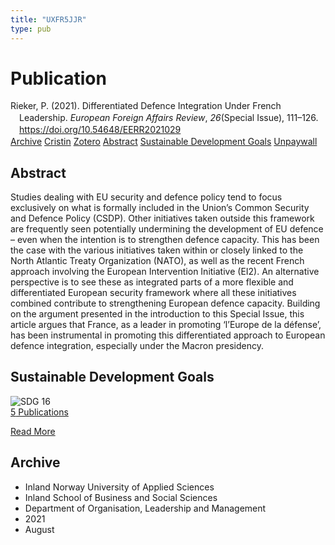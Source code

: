 ```yaml
---
title: "UXFR5JJR"
type: pub
---
```

<h1>Publication</h1>
<article id="csl-bib-container-UXFR5JJR" class="csl-bib-container">
  <div class="csl-bib-body" style="line-height: 1.35; padding-left: 1em; text-indent:-1em;">
  <div class="csl-entry">Rieker, P. (2021). Differentiated Defence Integration Under French Leadership. <i>European Foreign Affairs Review</i>, <i>26</i>(Special Issue), 111&#x2013;126. <a href="https://doi.org/10.54648/EERR2021029">https://doi.org/10.54648/EERR2021029</a></div>
</div>
  <div class="csl-bib-buttons">
    <a href="#taxonomy-article-UXFR5JJR" class="csl-bib-button">Archive</a>
    <a href="https://app.cristin.no/results/show.jsf?id=1925740" alt="Cristin URL" class="csl-bib-button">Cristin</a>
    <a href="http://zotero.org/groups/5402882/items/UXFR5JJR" alt="Zotero URL" class="csl-bib-button">Zotero</a>
    <a href="#abstract-article-UXFR5JJR" class="csl-bib-button">Abstract</a>
    <a href="#sdg-article-UXFR5JJR" class="csl-bib-button">Sustainable Development Goals</a>
    <a href="https://doi.org/10.54648/eerr2021029" class="csl-bib-button">Unpaywall</a>
  </div>
  <div id="csl-bib-meta-container-UXFR5JJR"></div>
</article>
<div id="csl-bib-meta-UXFR5JJR" class="csl-bib-meta">
  <article id="abstract-article-UXFR5JJR" class="abstract-article">
    <h1>Abstract</h1>
    Studies dealing with EU security and defence policy tend to focus exclusively on what is formally included in the Union’s Common Security and Defence Policy (CSDP). Other initiatives taken outside this framework are frequently seen potentially undermining the development of EU defence – even when the intention is to strengthen defence capacity. This has been the case with the various initiatives taken within or closely linked to the North Atlantic Treaty Organization (NATO), as well as the recent French approach involving the European Intervention Initiative (EI2). An alternative perspective is to see these as integrated parts of a more flexible and differentiated European security framework where all these initiatives combined contribute to strengthening European defence capacity. Building on the argument presented in the introduction to this Special Issue, this article argues that France, as a leader in promoting ‘l’Europe de la défense’, has been instrumental in promoting this differentiated approach to European defence integration, especially under the Macron presidency.
  </article>
  <article id="sdg-article-UXFR5JJR" class="sdg-article">
    <h1>Sustainable Development Goals</h1>
    <div class="sdg-container"><div id="sdg16" class="sdg"> <img src="{{< params subfolder >}}images/sdg/sdg16_en.png" class="image" alt="SDG 16"> <div class="sdg-overlay"> <a href="{{< params subfolder >}}en/archive/?sdg=16#archive" class="sdg-publication-count"><span>5</span> Publications</a> <p><a href="https://sdgs.un.org/goals/goal16" class="sdg-read-more">Read More</a></p> </div> </div></div>
  </article>
  <article id="taxonomy-article-UXFR5JJR" class="taxonomy-article">
    <h1>Archive</h1>
    <ul>
      <li>Inland Norway University of Applied Sciences</li>
      <li>Inland School of Business and Social Sciences</li>
      <li>Department of Organisation, Leadership and Management</li>
      <li>2021</li>
      <li>August</li>
    </ul>
  </article>
</div>
